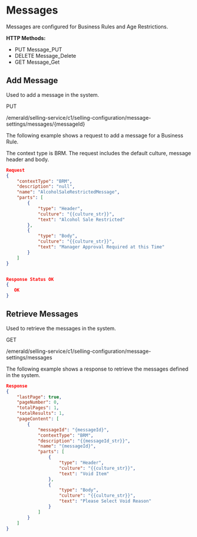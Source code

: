 # Messages

Messages are configured for Business Rules and Age Restrictions.

**HTTP Methods:**

- PUT Message_PUT
- DELETE Message_Delete
- GET Message_Get

## Add Message

Used to add a message in the system.

PUT

/emerald/selling-service/c1/selling-configuration/message-settings/messages/{messageId}

The following example shows a request to add a message for a Business Rule.

The context type is BRM. The request includes the default culture, message header and body.

```json
Request
{
    "contextType": "BRM",
    "description": "null",
    "name": "AlcoholSaleRestrictedMessage",
    "parts": [
        {
            "type": "Header",
            "culture": "{{culture_str}}",
            "text": "Alcohol Sale Restricted"
        },
        {
            "type": "Body",
            "culture": "{{culture_str}}",
            "text": "Manager Approval Required at this Time"
        }
    ]
}


Response Status OK
{
   OK
}
```

## Retrieve Messages

Used to retrieve the messages in the system.

GET

/emerald/selling-service/c1/selling-configuration/message-settings/messages

The following example shows a response to retrieve the messages defined in the system.

```json
Response
{
    "lastPage": true,
    "pageNumber": 0,
    "totalPages": 1,
    "totalResults": 1,
    "pageContent": [
        {
            "messageId": "{messageId}",
            "contextType": "BRM",
            "description": "{{messageId_str}}",
            "name": "{messageId}",
            "parts": [
                {
                    "type": "Header",
                    "culture": "{{culture_str}}",
                    "text": "Void Item"
                },
                {
                    "type": "Body",
                    "culture": "{{culture_str}}",
                    "text": "Please Select Void Reason"
                }
            ]
        }
    ]
}
```
